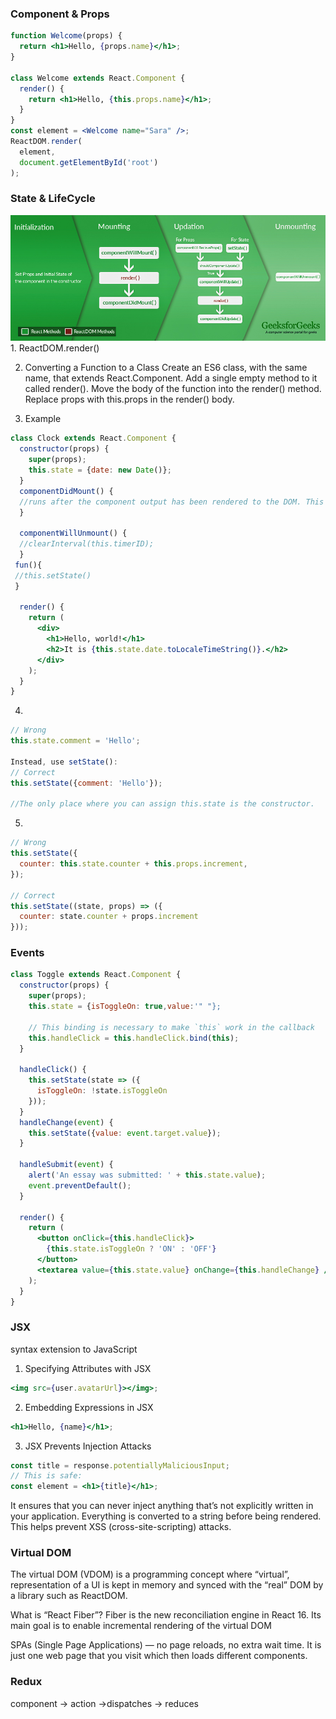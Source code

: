 ### Component & Props
```jsx
function Welcome(props) {
  return <h1>Hello, {props.name}</h1>;
}

class Welcome extends React.Component {
  render() {
    return <h1>Hello, {this.props.name}</h1>;
  }
}
const element = <Welcome name="Sara" />;
ReactDOM.render(
  element,
  document.getElementById('root')
);
```
### State & LifeCycle

<img src="lifecycle.png"/>
1. ReactDOM.render()

2. Converting a Function to a Class
Create an ES6 class, with the same name, that extends React.Component.
Add a single empty method to it called render().
Move the body of the function into the render() method.
Replace props with this.props in the render() body.

3. Example
```jsx
class Clock extends React.Component {
  constructor(props) {
    super(props);
    this.state = {date: new Date()};
  }
  componentDidMount() {
  //runs after the component output has been rendered to the DOM. This is a //good place to set up a timer:
  }

  componentWillUnmount() {
  //clearInterval(this.timerID);
  }
 fun(){
 //this.setState()
 }

  render() {
    return (
      <div>
        <h1>Hello, world!</h1>
        <h2>It is {this.state.date.toLocaleTimeString()}.</h2>
      </div>
    );
  }
}
```

4.
```jsx
// Wrong
this.state.comment = 'Hello';

Instead, use setState():
// Correct
this.setState({comment: 'Hello'});

//The only place where you can assign this.state is the constructor.
```

5.
```jsx
// Wrong
this.setState({
  counter: this.state.counter + this.props.increment,
});

// Correct
this.setState((state, props) => ({
  counter: state.counter + props.increment
}));
```
### Events
```jsx
class Toggle extends React.Component {
  constructor(props) {
    super(props);
    this.state = {isToggleOn: true,value:'" "};

    // This binding is necessary to make `this` work in the callback
    this.handleClick = this.handleClick.bind(this);
  }

  handleClick() {
    this.setState(state => ({
      isToggleOn: !state.isToggleOn
    }));
  }
  handleChange(event) {
    this.setState({value: event.target.value});
  }

  handleSubmit(event) {
    alert('An essay was submitted: ' + this.state.value);
    event.preventDefault();
  }

  render() {
    return (
      <button onClick={this.handleClick}>
        {this.state.isToggleOn ? 'ON' : 'OFF'}
      </button>
      <textarea value={this.state.value} onChange={this.handleChange} />
    );
  }
}
```

### JSX
syntax extension to JavaScript

1. Specifying Attributes with JSX
```jsx
<img src={user.avatarUrl}></img>;
```

2. Embedding Expressions in JSX
```jsx
<h1>Hello, {name}</h1>;
```

3. JSX Prevents Injection Attacks
```jsx
const title = response.potentiallyMaliciousInput;
// This is safe:
const element = <h1>{title}</h1>;
```
It ensures that you can never inject anything that’s not explicitly written in your application. Everything is converted to a string before being rendered. This helps prevent XSS (cross-site-scripting) attacks.


### Virtual DOM
The virtual DOM (VDOM) is a programming concept where “virtual”, representation of a UI is kept in memory and synced with the “real” DOM by a library such as ReactDOM.

What is “React Fiber”?
Fiber is the new reconciliation engine in React 16. Its main goal is to enable incremental rendering of the virtual DOM

SPAs (Single Page Applications) — no page reloads, no extra wait time. It is just one web page that you visit which then loads different components.

### Redux
component -> action ->dispatches -> reduces 
